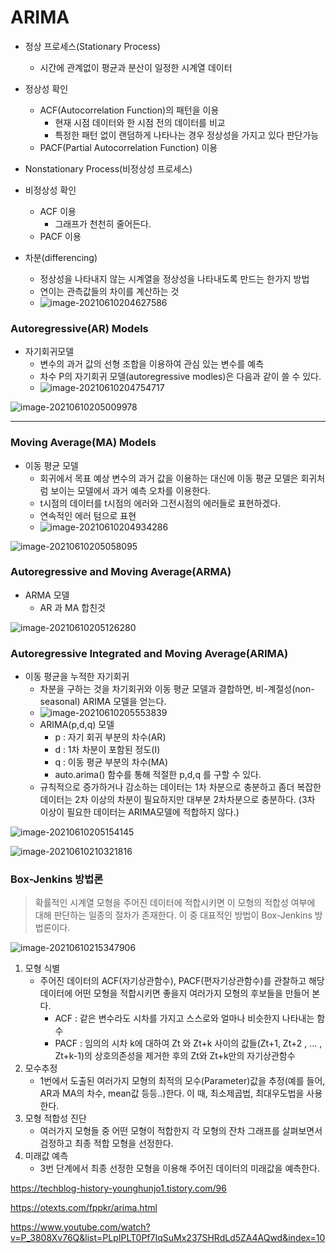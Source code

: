 # ARIMA

- 정상 프로세스(Stationary Process)
  - 시간에 관계없이 평균과 분산이 일정한  시계열 데이터
- 정상성 확인
  - ACF(Autocorrelation Function)의 패턴을 이용
    - 현재 시점 데이터와 한 시점 전의 데이터를 비교
    - 특정한 패턴 없이 랜덤하게 나타나는 경우 정상성을 가지고 있다 판단가능
  - PACF(Partial Autocorrelation Function) 이용



- Nonstationary Process(비정상성 프로세스)

- 비정상성 확인
  - ACF 이용
    - 그래프가 천천히 줄어든다.
  - PACF 이용



- 차분(differencing)
  - 정상성을 나타내지 않는 시계열을 정상성을 나타내도록 만드는 한가지 방법
  - 연이는 관측값들의 차이를 계산하는 것
  - ![image-20210610204627586](ARIMA.assets/image-20210610204627586.png)



### Autoregressive(AR) Models

- 자기회귀모델
  - 변수의 과거 값의 선형 조합을 이용하여 관심 있는 변수를 예측
  - 차수 P의 자기회귀 모델(autoregressive modles)은 다음과 같이 쓸 수 있다.
  - ![image-20210610204754717](ARIMA.assets/image-20210610204754717.png)

![image-20210610205009978](ARIMA.assets/image-20210610205009978.png)

---

### Moving Average(MA) Models

- 이동 평균 모델
  - 회귀에서 목표 예상 변수의 과거 값을 이용하는 대신에 이동 평균 모델은 회귀처럼 보이는 모델에서 과거 예측 오차를 이용한다.
  - t시점의 데이터를 t시점의 에러와 그전시점의 에러들로 표현하겠다.
  - 연속적인 에러 텀으로 표현
  - ![image-20210610204934286](ARIMA.assets/image-20210610204934286.png)

![image-20210610205058095](ARIMA.assets/image-20210610205058095.png)



### Autoregressive and Moving Average(ARMA)

- ARMA 모델
  - AR 과 MA 합친것 

![image-20210610205126280](ARIMA.assets/image-20210610205126280.png)



### Autoregressive Integrated and Moving Average(ARIMA)

- 이동 평균을 누적한 자기회귀
  - 차분을 구하는 것을 차기회귀와 이동 평균 모델과 결합하면, 비-계절성(non-seasonal) ARIMA 모델을 얻는다.
  - ![image-20210610205553839](ARIMA.assets/image-20210610205553839.png)
  - ARIMA(p,d,q) 모델
    - p : 자기 회귀 부분의 차수(AR)
    - d : 1차 차분이 포함된 정도(I)
    - q : 이동 평균 부분의 차수(MA)
    - auto.arima() 함수를 통해 적절한 p,d,q 를 구할 수 있다.
  - 규칙적으로 증가하거나 감소하는 데이터는 1차 차분으로 충분하고 좀더 복잡한 데이터는 2차 이상의 차분이 필요하지만 대부분 2차차분으로 충분하다. (3차 이상이 필요한 데이터는 ARIMA모델에 적합하지 않다.)

![image-20210610205154145](ARIMA.assets/image-20210610205154145.png)

![image-20210610210321816](ARIMA.assets/image-20210610210321816.png)





### Box-Jenkins 방법론 

> 확률적인 시계열 모형을 주어진 데이터에 적합시키면 이 모형의 적합성 여부에 대해 판단하는 일종의 절차가 존재한다. 이 중 대표적인 방법이 Box-Jenkins 방법론이다.

![image-20210610215347906](ARIMA.assets/image-20210610215347906.png)

1. 모형 식별
   - 주어진 데이터의 ACF(자기상관함수), PACF(편자기상관함수)를 관찰하고 해당 데이터에 어떤 모형을 적합시키면 좋을지 여러가지 모형의 후보들을 만들어 본다. 
     - ACF : 같은 변수라도 시차를 가지고 스스로와 얼마나 비슷한지 나타내는 함수
     - PACF : 임의의 시차 k에 대하여 Zt 와 Zt+k 사이의 값들(Zt+1, Zt+2 , ... , Zt+k-1)의 상호의존성을 제거한 후의 Zt와 Zt+k만의 자기상관함수
2. 모수추정
   - 1번에서 도출된 여러가지 모형의 최적의 모수(Parameter)값을 추정(예를 들어, AR과 MA의 차수, mean값 등등..)한다. 이 때, 최소제곱법, 최대우도법을 사용한다.
3. 모형 적합성 진단
   - 여러가지 모형들 중 어떤 모형이 적합한지 각 모형의 잔차 그래프를 살펴보면서 검정하고 최종 적합 모형을 선정한다.
4. 미래값 예측
   - 3번 단계에서 최종 선정한 모형을 이용해 주어진 데이터의 미래값을 예측한다.





https://techblog-history-younghunjo1.tistory.com/96

https://otexts.com/fppkr/arima.html

https://www.youtube.com/watch?v=P_3808Xv76Q&list=PLpIPLT0Pf7IqSuMx237SHRdLd5ZA4AQwd&index=10

